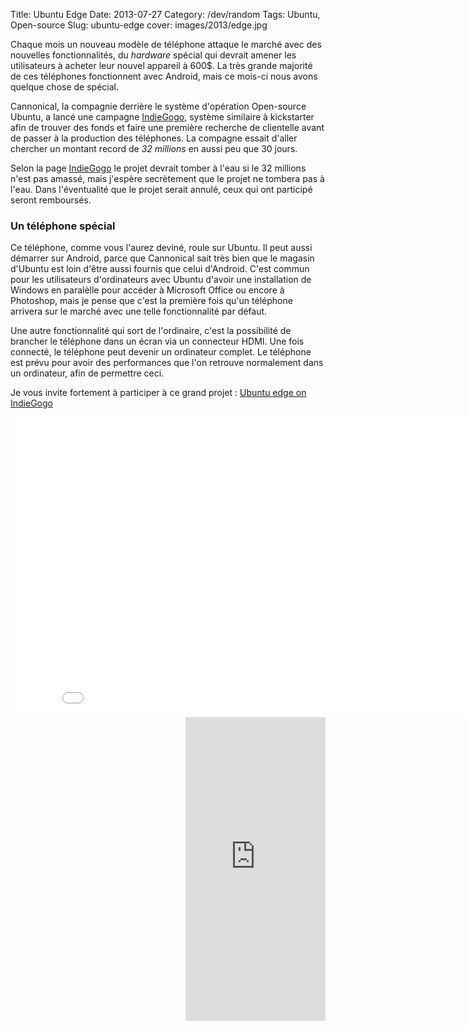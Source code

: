 Title: Ubuntu Edge
Date: 2013-07-27
Category: /dev/random
Tags: Ubuntu, Open-source
Slug: ubuntu-edge
cover: images/2013/edge.jpg

Chaque mois un nouveau modèle de téléphone attaque le marché  avec des nouvelles fonctionnalités, du _hardware_ spécial qui devrait amener les utilisateurs à acheter leur nouvel appareil à 600$. La très grande majorité de ces téléphones fonctionnent avec Android, mais ce mois-ci nous avons quelque chose de spécial.

Cannonical, la compagnie derrière le système d'opération Open-source Ubuntu, a lancé une campagne [IndieGogo](http://igg.me/at/ubuntuedge/x/3000081), système similaire à kickstarter afin de trouver des fonds et faire une première recherche de clientelle avant de passer à la production des téléphones. La compagne essait d'aller chercher un montant record de *32 millions* en aussi peu que 30 jours.

Selon la page [IndieGogo](http://igg.me/at/ubuntuedge/x/3000081) le projet devrait tomber à l'eau si le 32 millions n'est pas amassé, mais j'espère secrètement que le projet ne tombera pas à l'eau. Dans l'éventualité que le projet serait annulé, ceux qui ont participé seront remboursés.

### Un téléphone spécial

Ce téléphone, comme vous l'aurez deviné, roule sur Ubuntu. Il peut aussi démarrer sur Android, parce que Cannonical sait très bien que le magasin d'Ubuntu est loin d'être aussi fournis que celui d'Android. C'est commun pour les utilisateurs d'ordinateurs avec Ubuntu d'avoir une installation de Windows en paralèlle pour accéder à Microsoft Office ou encore à Photoshop, mais je pense que c'est la première fois qu'un téléphone arrivera sur le marché avec une telle fonctionnalité par défaut.

Une autre fonctionnalité qui sort de l'ordinaire, c'est la possibilité de brancher le téléphone dans un écran via un connecteur HDMI. Une fois connecté, le téléphone peut devenir un ordinateur complet. Le téléphone est prévu pour avoir des performances que l'on retrouve normalement dans un ordinateur, afin de permettre ceci. 


Je vous invite fortement à participer à ce grand projet : <a href="http://igg.me/at/ubuntuedge/x/3000081" class="button">Ubuntu edge on IndieGogo</a>

<iframe width="853" height="480" src="//www.youtube.com/embed/fFN4k-AFEbw?rel=0" frameborder="0" allowfullscreen></iframe>
<iframe src="http://www.indiegogo.com/project/461046/widget" width="224px" height="486px" frameborder="0" scrolling="no" style="float:right"></iframe>
